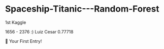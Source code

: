 # Spaceship-Titanic---Random-Forest

1st Kaggle

1656 - 2376 :)
Luiz Cesar
0.77718

🙂
Your First Entry!
